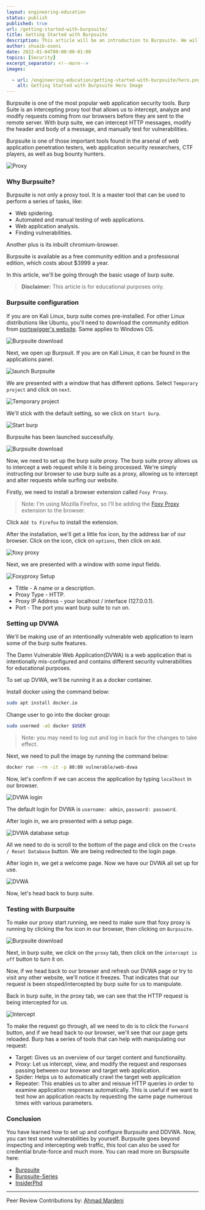 ```yaml
---
layout: engineering-education
status: publish
published: true
url: /getting-started-with-burpsuite/
title: Getting Started with Burpsuite
description: This article will be an introduction to Burpsuite. We will learn how to configure Burpsuite, set up DVWA, and finally, do some testing.
author: shuaib-oseni
date: 2022-01-04T00:00:00-01:00
topics: [Security]
excerpt_separator: <!--more-->
images:

  - url: /engineering-education/getting-started-with-burpsuite/hero.png
    alt: Getting Started with Burpsuite Hero Image
---
```


Burpsuite is one of the most popular web application security tools. Burp Suite is an intercepting proxy tool that allows us to intercept, analyze and modify requests coming from our browsers before they are sent to the remote server. With burp suite, we can intercept HTTP messages, modify the header and body of a message, and manually test for vulnerabilities.

Burpsuite is one of those important tools found in the arsenal of web application penetration testers, web application security researchers, CTF players, as well as bug bounty hunters. 

![Proxy](/engineering-education/getting-started-with-burpsuite/illustration.png)
### Why Burpsuite?

Burpsuite is not only a proxy tool. It is a master tool that can be used to perform a series of tasks, like:

- Web spidering.
- Automated and manual testing of web applications.
- Web application analysis.
- Finding vulnerabilities.

Another plus is its inbuilt chromium-browser.

Burpsuite is available as a free community edition and a professional edition, which costs about $3999 a year.

In this article, we'll be going through the basic usage of burp suite.

> **Disclaimer:** This article is for educational purposes only.

### Burpsuite configuration
If you are on Kali Linux, burp suite comes pre-installed. For other Linux distributions like Ubuntu, you'll need to download the community edition from [portswigger's website](https://portswigger.net/burp/releases/professional-community-2021-10-3?requestededition=community). Same applies to Windows OS.


![Burpsuite download](/engineering-education/getting-started-with-burpsuite/download.png)

Next, we open up Burpsuit. If you are on Kali Linux, it can be found in the applications panel.

![launch Burpsuite](/engineering-education/getting-started-with-burpsuite/burpsuite.png)

We are presented with a window that has different options. Select `Temporary project` and click on `next`.

![Temporary project](/engineering-education/getting-started-with-burpsuite/temp-proj.png)

We'll stick with the default setting, so we click on `Start burp`.

![Start burp](/engineering-education/getting-started-with-burpsuite/start-burp.png)

Burpsuite has been launched successfully.

![Burpsuite download](/engineering-education/getting-started-with-burpsuite/burp.png)

Now, we need to set up the burp suite proxy. The burp suite proxy allows us to intercept a web request while it is being processed. We're simply instructing our browser to use burp suite as a proxy, allowing us to intercept and alter requests while surfing our website.

Firstly, we need to install a browser extension called `Foxy Proxy`.

> Note: I'm using Mozilla Firefox, so I'll be adding the [Foxy Proxy](https://addons.mozilla.org/en-US/firefox/addon/foxyproxy-standard/) extension to the browser. 

Click `Add to Firefox` to install the extension.

After the installation, we'll get a little fox icon, by the address bar of our browser. Click on the icon, click on `options`, then click on `Add`.

![foxy proxy](/engineering-education/getting-started-with-burpsuite/foxyproxy.png)

Next, we are presented with a window with some input fields.

![Foxyproxy Setup](/engineering-education/getting-started-with-burpsuite/foxysetup.png)

- Tittle - A name or a description.
- Proxy Type - HTTP.
- Proxy IP Address - your localhost / interface (127.0.0.1).
- Port - The port you want burp suite to run on.

### Setting up DVWA
We'll be making use of an intentionally vulnerable web application to learn some of the burp suite features.

The Damn Vulnerable Web Application(DVWA) is a web application that is intentionally mis-configured and contains different security vulnerabilities for educational purposes.

To set up DVWA, we'll be running it as a docker container.

Install docker using the command below:

```bash
sudo apt install docker.io
```

Change user to go into the docker group:

```bash
sudo usermod -aG docker $USER 
```

> Note: you may need to log out and log in back for the changes to take effect.

Next, we need to pull the image by running the command below:

```bash 
docker run --rm -it -p 80:80 vulnerable/web-dvwa
```

Now, let's confirm if we can access the application by typing `localhost` in our browser.

![DVWA login](/engineering-education/getting-started-with-burpsuite/login.png)

The default login for DVWA is `username: admin`, `password: password`.

After login in, we are presented with a setup page.

![DVWA database setup](/engineering-education/getting-started-with-burpsuite/database-setup.png)

All we need to do is scroll to the bottom of the page and click on the `Create / Reset Database` button. We are being redirected to the login page.

After login in, we get a welcome page. Now we have our DVWA all set up for use.

![DVWA](/engineering-education/getting-started-with-burpsuite/welcome-page.png)

Now, let's head back to burp suite.

### Testing with Burpsuite
To make our proxy start running, we need to make sure that foxy proxy is running by clicking the fox icon in our browser, then clicking on `Burpsuite`.

![Burpsuite download](/engineering-education/getting-started-with-burpsuite/starting.png)

Next, in burp suite, we click on the `proxy` tab, then click on the `intercept is off` button to turn it on.

Now, if we head back to our browser and refresh our DVWA page or try to visit any other website, we'll notice it freezes. That indicates that our request is been stoped/intercepted by burp suite for us to manipulate.

Back in burp suite, in the proxy tab, we can see that the HTTP request is being intercepted for us.

![Intercept](/engineering-education/getting-started-with-burpsuite/intercept.png)

To make the request go through, all we need to do is to click the `Forward` button, and if we head back to our browser, we'll see that our page gets reloaded. Burp has a series of tools that can help with manipulating our request:

- Target: Gives us an overview of our target content and functionality.
- Proxy: Let us intercept, view, and modify the request and responses passing between our browser and target web application.
- Spider: Helps us to automatically crawl the target web application
- Repeater: This enables us to alter and reissue HTTP queries in order to examine application responses automatically. This is useful if we want to test how an application reacts by requesting the same page numerous times with various parameters.

### Conclusion
You have learned how to set up and configure Burpsuite and DDVWA. Now, you can test some vulnerabilities by yourself.
Burpsuite goes beyond inspecting and intercepting web traffic, this tool can also be used for credential brute-force and much more. You can read more on Burspsuite here:

- [Burpsuite](https://portswigger.net/burp)
- [Burpsuite-Series](https://dev.to/leading-edje/getting-started-with-burp-suite-31hd)
- [InsiderPhd](https://www.youtube.com/watch?v=UgbYozI436M&list=PLbyncTkpno5FAC0DJYuJrEqHSMdudEffw&index=3&t=418s)

---
Peer Review Contributions by: [Ahmad Mardeni](/engineering-education/authors/ahmad-mardeni/)